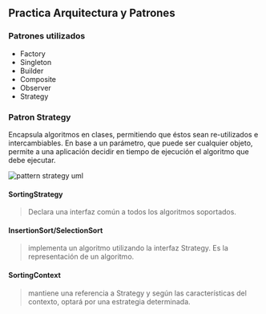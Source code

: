 
## Practica Arquitectura y Patrones

### Patrones utilizados
* Factory
* Singleton
* Builder
* Composite
* Observer
* Strategy

### Patron Strategy

Encapsula algoritmos en clases, permitiendo que éstos sean re-utilizados e intercambiables.
En base a un parámetro, que puede ser cualquier objeto, permite a una aplicación
decidir en tiempo de ejecución el algoritmo que debe ejecutar. 

![pattern strategy uml](http://stacktips.com/wp-content/uploads/2015/01/Strategy-Design-Pattern-Java.png)


#### SortingStrategy
> Declara una interfaz común a todos los algoritmos soportados.

#### InsertionSort/SelectionSort
> implementa un algoritmo utilizando la interfaz Strategy. Es la representación de un algoritmo.

#### SortingContext
> mantiene una referencia a Strategy y según las características del contexto, optará por una estrategia determinada.
